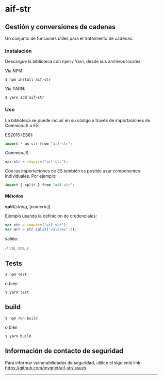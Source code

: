 # aif-str

## Gestión y conversiones de cadenas

Un conjunto de funciones útiles para el tratamiento de cadenas.

### Instalación

Descargue la biblioteca con npm / Yarn, desde sus archivos locales.

Vía NPM:

    $ npm install aif-str
    
Vía YARN:

    $ yarn add aif-str


### Uso
La biblioteca se puede incluir en su código a través de importaciones de CommonJS o ES.

ES2015 (ES6):
```javascript
import * as str from "aif-str";
```
CommonJS:
```javascript
var str = require("aif-str");
```
Con las importaciones de ES también es posible usar componentes individuales. Por ejemplo:
```javascript
import { split } from "aif-str";
```

#### Métodos

**split**(*string*, [*numeric*])

Ejemplo usando la definición de credenciales:

```javascript
var str = require("aif-str");
var arr = str.split('valores',3);

```

salida:

<span style="color:gray">// val, ore, s</span>

## Tests

    $ npm test

o bien 

    $ yarn test

## build

    $ npm run build

o bien

    $ yarn build



## Información de contacto de seguridad

Para informar vulnerabilidades de seguridad, utilice el siguiente link: https://github.com/mygnet/aif-str/issues

---
[npm-image]: https://img.shields.io/npm/v/aif-str.svg
[npm-url]: https://www.npmjs.com/package/aif-str